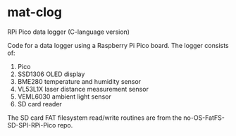 # mat-clog
RPi Pico data logger (C-language version)

Code for a data logger using a Raspberry Pi Pico board.
The logger consists of:
1. Pico
1. SSD1306 OLED display
1. BME280 temperature and humidity sensor
1. VL53L1X laser distance measurement sensor
1. VEML6030 ambient light sensor
1. SD card reader

The SD card FAT filesystem read/write routines are from the no-OS-FatFS-SD-SPI-RPi-Pico repo.
